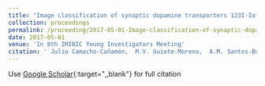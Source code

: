 ```yaml
---
title: "Image classification of synaptic dopamine transporters 123I-Ioflupane by machine learning techniques"
collection: proceedings
permalink: /proceeding/2017-05-01-Image-classification-of-synaptic-dopamine-transporters-123I-Ioflupane-by-machine-learning-techniques
date: 2017-05-01
venue: 'In 8th IMIBIC Young Investigators Meeting'
citation: ' Julio Camacho-Cañamón,  M.V. Guiote-Moreno,  A.M. Santos-Bueno,  E. Rodríguez-Cáceres,  E. Carmona-Asenjo,  J.A. Vallejo-Casas,  Pedro Antonio Gutiérrez,  César Hervás-Martínez, &quot;Image classification of synaptic dopamine transporters 123I-Ioflupane by machine learning techniques.&quot; In 8th IMIBIC Young Investigators Meeting, 2017, Córdoba, Spain, pp.88.'
---
```

Use [Google Scholar](https://scholar.google.com/scholar?q=Image+classification+of+synaptic+dopamine+transporters+123I+Ioflupane+by+machine+learning+techniques){:target="_blank"} for full citation